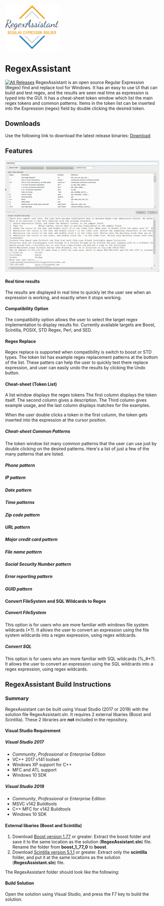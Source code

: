 [![logo](Docs/Logos/RegexAssitant_Logo.png)](https://github.com/David-Maisonave/RegexAssistant)
# RegexAssistant
[![All Releases](https://img.shields.io/github/downloads/David-Maisonave/RegexAssistant/total.svg)](https://github.com/David-Maisonave/RegexAssistant/releases/latest)
RegexAssistant is an open source Regular Expression (Regex) find and replace tool for Windows. 
It has an easy to use UI that can build and test regex, and the results are seen real time as expression is typed into the GUI.
It has a cheat-sheet token window which list the main regex tokens and common patterns. Items in the token list can be inserted into the Expression (regex) field by double clicking the desired token.

## Downloads
Use the following link to download the latest release binaries: [Download](https://github.com/David-Maisonave/RegexAssistant/releases/latest)
## Features
[![Screenshot1](Docs/ProjectImages/RegexAssistantInAction.png)](https://github.com/David-Maisonave/RegexAssistant)
#### Real time results
The results are displayed in real time to quickly let the user see when an expression is working, and exactly when it stops working.
#### Compatibility Option
The compatibility option allows the user to select the target regex implementation to display results for.
Currently available targets are Boost, Scintilla, POSIX, STD Regex, Perl, and SED.
#### Regex Replace
Regex replace is supported when compatibility is switch to boost or STD types. The token list has example regex replacement patterns at the bottom of the list.
These patters can help the user to quickly test there replace expression, and user can easily undo the results by clicking the Undo button.
#### Cheat-sheet (Token List)
A list window displays the regex tokens
The first column displays the token itself.  The second column gives a description.
The Third column gives example usage, and the last column displays matches for the examples.

When the user double clicks a token in the first column, the token gets inserted into the expression at the cursor position.

##### Cheat-sheet Common Patterns
The token window list many common patterns that the user can use just by double clicking on the desired patterns.
Here's a list of just a few of the many patterns that are listed.
##### Phone pattern
##### IP pattern
##### Date pattern
##### Time patterns
##### Zip code pattern
##### URL pattern
##### Major credit card pattern
##### File name pattern
##### Social Security Number pattern
##### Error reporting pattern
##### GUID pattern

#### Convert FileSystem and SQL Wildcards to Regex
##### Convert FileSystem
This option is for users who are more familiar with windows file system wildcards (*?).
It allows the user to convert an expression using the file system wildcards into a regex expression, using regex wildcards.
##### Convert SQL
This option is for users who are more familiar with SQL wildcards (%_#*?).
It allows the user to convert an expression using the SQL wildcards into a regex expression, using regex wildcards.



## RegexAssistant Build Instructions
### Summary
RegexAssistant can be built using Visual Studio (2017 or 2019) with the solution file RegexAssistant.sln.
It requires 2 external libaries (Boost and Scintilla). These 2 libraries are **not** included in the repository.

#### Visual Studio Requirement
##### Visual Studio 2017
 * *Community*, *Professional* or *Enterprise* Edition
 * VC++ 2017 v141 toolset
 * Windows XP support for C++
 * MFC and ATL support
 * Windows 10 SDK
##### Visual Studio 2019
 * *Community*, *Professional* or *Enterprise* Edition
 * MSVC v142 Buildtools
 * C++ MFC for v142 Buildtools
 * Windows 10 SDK

#### External libaries (Boost and Scintilla)
1. Download [Boost version 1.77](https://www.boost.org/users/download/) or greater. Extract the boost folder and save it to the same location as the solution (**RegexAssistant.sln**) file. Rename the folder from **boost_1_77_0** to **boost**.
2. Download [Scintilla version 5.1.1](https://www.scintilla.org/scite511.zip) or greater. Extract only the **scintilla** folder, and put it at the same locations as the solution (**RegexAssistant.sln**) file.

The RegexAssistant folder should look like the following:

#### Build Solution
Open the solution using Visual Studio, and press the F7 key to build the solution.



